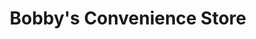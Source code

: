---
title: "Bobby's Convenience Store"
url: /berkhamsted/bobbys-convenience-store/
shop: Lebensmittel
---